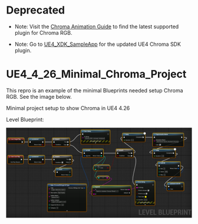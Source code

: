 # Deprecated

* Note: Visit the [Chroma Animation Guide](https://chroma.razer.com/ChromaGuide/) to find the latest supported plugin for Chroma RGB.

* Note: Go to [UE4_XDK_SampleApp](https://github.com/razerofficial/UE4_XDK_SampleApp) for the updated UE4 Chroma SDK plugin.

# UE4_4_26_Minimal_Chroma_Project

This repro is an example of the minimal Blueprints needed setup Chroma RGB. See the image below.

Minimal project setup to show Chroma in UE4 4.26

Level Blueprint:

![image_1](images/image_1.png)
